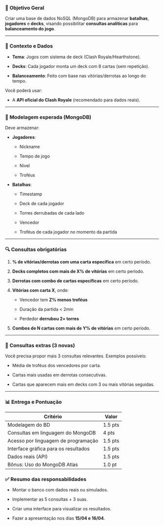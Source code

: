 ### 🎯 **Objetivo Geral**

Criar uma base de dados NoSQL (MongoDB) para armazenar **batalhas**, **jogadores** e **decks**, visando possibilitar **consultas analíticas** para **balanceamento do jogo**.

---

### 🧩 **Contexto e Dados**

- **Tema**: Jogos com sistema de deck (Clash Royale/Hearthstone).
    
- **Decks**: Cada jogador monta um deck com 8 cartas (sem repetição).
    
- **Balanceamento**: Feito com base nas vitórias/derrotas ao longo do tempo.
    

Você poderá usar:

- A **API oficial do Clash Royale** (recomendado para dados reais).
    

---

### 🧱 **Modelagem esperada (MongoDB)**

Deve armazenar:

- **Jogadores**:
    
    - Nickname
        
    - Tempo de jogo
        
    - Nível
        
    - Troféus
        
- **Batalhas**:
    
    - Timestamp
        
    - Deck de cada jogador
        
    - Torres derrubadas de cada lado
        
    - Vencedor
        
    - Troféus de cada jogador no momento da partida
        

---

### 🔍 **Consultas obrigatórias**

1. **% de vitórias/derrotas com uma carta específica** em certo período.
    
2. **Decks completos com mais de X% de vitórias** em certo período.
    
3. **Derrotas com combo de cartas específicas** em certo período.
    
4. **Vitórias com carta X**, onde:
    
    - Vencedor tem **Z% menos troféus**
        
    - Duração da partida < 2min
        
    - Perdedor **derrubou 2+ torres**
        
5. **Combos de N cartas com mais de Y% de vitórias** em certo período.
    

---

### 🧠 **Consultas extras (3 novas)**

Você precisa propor mais 3 consultas relevantes. Exemplos possíveis:

- Média de troféus dos vencedores por carta.
    
- Cartas mais usadas em derrotas consecutivas.
    
- Cartas que aparecem mais em decks com 3 ou mais vitórias seguidas.
    

---

### 📊 **Entrega e Pontuação**

| Critério                             | Valor   |
| ------------------------------------ | ------- |
| Modelagem do BD                      | 1.5 pts |
| Consultas em linguagem do MongoDB    | 4 pts   |
| Acesso por linguagem de programação  | 1.5 pts |
| Interface gráfica para os resultados | 1.5 pts |
| Dados reais (API)                    | 1.5 pts |
| Bônus: Uso do MongoDB Atlas          | 1.0 pt  |

### ✅ **Resumo das responsabilidades**

- Montar o banco com dados reais ou simulados.
    
- Implementar as 5 consultas + 3 suas.
    
- Criar uma interface para visualizar os resultados.
    
- Fazer a apresentação nos dias **15/04 e 16/04**.